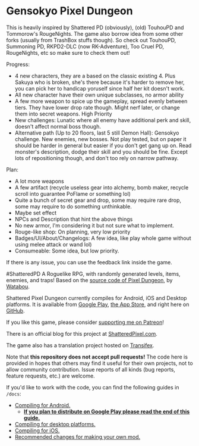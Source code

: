 # Gensokyo Pixel Dungeon

This is heavily inspired by Shattered PD (obviously), (old) TouhouPD and Tommorow's RougeNights. The game also borrow idea from some other forks (usually from TrashBox stuffs though). So check out TouhouPD, Summoning PD, RKPD2-DLC (now RK-Adventure), Too Cruel PD, RougeNights, etc so make sure to check them out!

Progress:
- 4 new characters, they are a based on the classic existing 4. Plus Sakuya who is broken, she's there because it's harder to remove her, you can pick her to handicap yoruself since half her kit doesn't work.
- All new character have their own unique subclasses, no armor ability
- A few more weapon to spice up the gameplay, spread evenly between tiers. They have lower drop rate though. Might nerf later, or change them into secret weapons. High Priority
- New challenges: Lunatic where all enemy have additional perk and skill, doesn't affect normal boss though.
- Alternative path (Up to 20 floors, last 5 still Demon Hall): Gensokyo challenge. New enemies, new bosses. Not play tested, but on paper it should be harder in general but easier if you don't get gang up on. Read monster's description, dodge their skill and you should be fine. Except lots of repositioning though, and don't too rely on narrow pathway.

Plan:
- A lot more weapons
- A few artifact (recycle useless gear into alchemy, bomb maker, recycle scroll into guarantee PoFlame or something lol)
- Quite a bunch of secret gear and drop, some may require rare drop, some may require to do something unthinkable.
- Maybe set effect
- NPCs and Description that hint the above things
- No new armor, I'm considering it but not sure what to implement.
- Rouge-like shop: On planning, very low priority
- Badges/UI/About/Changelogs: A few idea, like play whole game without using melee attack or wand lol)
- Consumeable: Some idea, but low priority.

If there is any issue, you can use the feedback link inside the game.

#ShatteredPD
A Roguelike RPG, with randomly generated levels, items, enemies, and traps! Based on the [source code of Pixel Dungeon](https://github.com/00-Evan/pixel-dungeon-gradle), by [Watabou](https://www.watabou.ru).

Shattered Pixel Dungeon currently compiles for Android, iOS and Desktop platforms. It is available from [Google Play](https://play.google.com/store/apps/details?id=com.shatteredpixel.shatteredpixeldungeon), [the App Store](https://apps.apple.com/app/shattered-pixel-dungeon/id1563121109), and right here on [GitHub](https://github.com/00-Evan/shattered-pixel-dungeon/releases).

If you like this game, please consider [supporting me on Patreon](https://www.patreon.com/ShatteredPixel)!

There is an official blog for this project at [ShatteredPixel.com](https://www.shatteredpixel.com).

The game also has a translation project hosted on [Transifex](https://www.transifex.com/shattered-pixel/shattered-pixel-dungeon/).

Note that **this repository does not accept pull requests!** The code here is provided in hopes that others may find it useful for their own projects, not to allow community contribution. Issue reports of all kinds (bug reports, feature requests, etc.) are welcome.

If you'd like to work with the code, you can find the following guides in `/docs`:
- [Compiling for Android.](docs/getting-started-android.md)
    - **[If you plan to distribute on Google Play please read the end of this guide.](docs/getting-started-android.md#distributing-your-apk)**
- [Compiling for desktop platforms.](docs/getting-started-desktop.md)
- [Compiling for iOS.](docs/getting-started-ios.md)
- [Recommended changes for making your own mod.](docs/recommended-changes.md)
